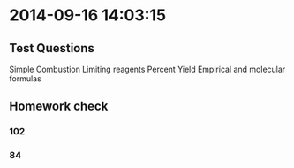 # 2014-09-16 14:03:15
## Test Questions
Simple Combustion
Limiting reagents
Percent Yield
Empirical and molecular formulas
## Homework check
### 102
### 84

